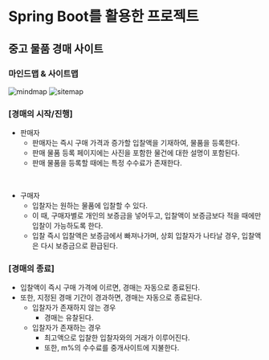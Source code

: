 # Spring Boot를 활용한 프로젝트
## 중고 물품 경매 사이트
### 마인드맵 & 사이트맵

![mindmap](https://user-images.githubusercontent.com/50220165/233423287-e0f01ace-6804-47ea-a2ac-0252a06de5fa.png)
![sitemap](https://user-images.githubusercontent.com/50220165/233424006-7df2bb66-c1b5-4f4e-856e-5fd7cc1b3495.png)


### [경매의 시작/진행]
* 판매자
  * 판매자는 즉시 구매 가격과 증가할 입찰액을 기재하여, 물품을 등록한다.
  * 판매 물품 등록 페이지에는 사진을 포함한 물건에 대한 설명이 포함된다.
  * 판매 물품을 등록할 때에는 특정 수수료가 존재한다.
  
</br>

* 구매자
  * 입찰자는 원하는 물품에 입찰할 수 있다.
  * 이 때, 구매자별로 개인의 보증금을 넣어두고, 입찰액이 보증금보다 적을 때에만 입찰이 가능하도록 한다.
  * 입찰 즉시 입찰액은 보증금에서 빠져나가며, 상회 입찰자가 나타날 경우, 
  입찰액은 다시 보증금으로 환급된다.


### [경매의 종료]
* 입찰액이 즉시 구매 가격에 이르면, 경매는 자동으로 종료된다.
* 또한, 지정된 경매 기간이 경과하면, 경매는 자동으로 종료된다.
  * 입찰자가 존재하지 않는 경우
    * 경매는 유찰된다.
  * 입찰자가 존재하는 경우
    * 최고액으로 입찰한 입찰자와의 거래가 이루어진다.
    * 또한, m%의 수수료를 중개사이트에 지불한다.
    
